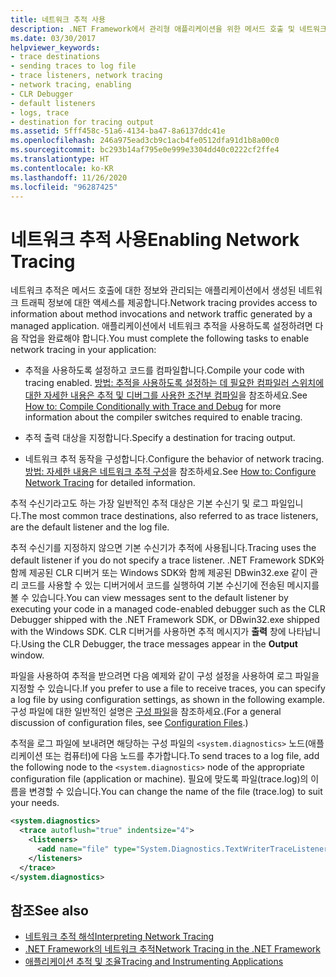 ```yaml
---
title: 네트워크 추적 사용
description: .NET Framework에서 관리형 애플리케이션을 위한 메서드 호출 및 네트워크 트래픽에 대한 정보를 제공하는 네트워크 추적을 사용하는 방법에 대해 알아봅니다.
ms.date: 03/30/2017
helpviewer_keywords:
- trace destinations
- sending traces to log file
- trace listeners, network tracing
- network tracing, enabling
- CLR Debugger
- default listeners
- logs, trace
- destination for tracing output
ms.assetid: 5fff458c-51a6-4134-ba47-8a6137ddc41e
ms.openlocfilehash: 246a975ead3cb9c1acb4fe0512dfa91d1b8a00c0
ms.sourcegitcommit: bc293b14af795e0e999e3304dd40c0222cf2ffe4
ms.translationtype: HT
ms.contentlocale: ko-KR
ms.lasthandoff: 11/26/2020
ms.locfileid: "96287425"
---
```

# <a name="enabling-network-tracing"></a><span data-ttu-id="97124-103">네트워크 추적 사용</span><span class="sxs-lookup"><span data-stu-id="97124-103">Enabling Network Tracing</span></span>

<span data-ttu-id="97124-104">네트워크 추적은 메서드 호출에 대한 정보와 관리되는 애플리케이션에서 생성된 네트워크 트래픽 정보에 대한 액세스를 제공합니다.</span><span class="sxs-lookup"><span data-stu-id="97124-104">Network tracing provides access to information about method invocations and network traffic generated by a managed application.</span></span> <span data-ttu-id="97124-105">애플리케이션에서 네트워크 추적을 사용하도록 설정하려면 다음 작업을 완료해야 합니다.</span><span class="sxs-lookup"><span data-stu-id="97124-105">You must complete the following tasks to enable network tracing in your application:</span></span>  
  
- <span data-ttu-id="97124-106">추적을 사용하도록 설정하고 코드를 컴파일합니다.</span><span class="sxs-lookup"><span data-stu-id="97124-106">Compile your code with tracing enabled.</span></span> <span data-ttu-id="97124-107">[방법: 추적을 사용하도록 설정하는 데 필요한 컴파일러 스위치에 대한 자세한 내용은 추적 및 디버그를 사용한 조건부 컴파일](../debug-trace-profile/how-to-compile-conditionally-with-trace-and-debug.md)을 참조하세요.</span><span class="sxs-lookup"><span data-stu-id="97124-107">See [How to: Compile Conditionally with Trace and Debug](../debug-trace-profile/how-to-compile-conditionally-with-trace-and-debug.md) for more information about the compiler switches required to enable tracing.</span></span>  
  
- <span data-ttu-id="97124-108">추적 출력 대상을 지정합니다.</span><span class="sxs-lookup"><span data-stu-id="97124-108">Specify a destination for tracing output.</span></span>  
  
- <span data-ttu-id="97124-109">네트워크 추적 동작을 구성합니다.</span><span class="sxs-lookup"><span data-stu-id="97124-109">Configure the behavior of network tracing.</span></span> <span data-ttu-id="97124-110">[방법: 자세한 내용은 네트워크 추적 구성](how-to-configure-network-tracing.md)을 참조하세요.</span><span class="sxs-lookup"><span data-stu-id="97124-110">See [How to: Configure Network Tracing](how-to-configure-network-tracing.md) for detailed information.</span></span>  
  
 <span data-ttu-id="97124-111">추적 수신기라고도 하는 가장 일반적인 추적 대상은 기본 수신기 및 로그 파일입니다.</span><span class="sxs-lookup"><span data-stu-id="97124-111">The most common trace destinations, also referred to as trace listeners, are the default listener and the log file.</span></span>  
  
 <span data-ttu-id="97124-112">추적 수신기를 지정하지 않으면 기본 수신기가 추적에 사용됩니다.</span><span class="sxs-lookup"><span data-stu-id="97124-112">Tracing uses the default listener if you do not specify a trace listener.</span></span> <span data-ttu-id="97124-113">.NET Framework SDK와 함께 제공된 CLR 디버거 또는 Windows SDK와 함께 제공된 DBwin32.exe 같이 관리 코드를 사용할 수 있는 디버거에서 코드를 실행하여 기본 수신기에 전송된 메시지를 볼 수 있습니다.</span><span class="sxs-lookup"><span data-stu-id="97124-113">You can view messages sent to the default listener by executing your code in a managed code-enabled debugger such as the CLR Debugger shipped with the .NET Framework SDK, or DBwin32.exe shipped with the Windows SDK.</span></span> <span data-ttu-id="97124-114">CLR 디버거를 사용하면 추적 메시지가 **출력** 창에 나타납니다.</span><span class="sxs-lookup"><span data-stu-id="97124-114">Using the CLR Debugger, the trace messages appear in the **Output** window.</span></span>  
  
 <span data-ttu-id="97124-115">파일을 사용하여 추적을 받으려면 다음 예제와 같이 구성 설정을 사용하여 로그 파일을 지정할 수 있습니다.</span><span class="sxs-lookup"><span data-stu-id="97124-115">If you prefer to use a file to receive traces, you can specify a log file by using configuration settings, as shown in the following example.</span></span> <span data-ttu-id="97124-116">구성 파일에 대한 일반적인 설명은 [구성 파일](../configure-apps/index.md)을 참조하세요.</span><span class="sxs-lookup"><span data-stu-id="97124-116">(For a general discussion of configuration files, see [Configuration Files](../configure-apps/index.md).)</span></span>  
  
 <span data-ttu-id="97124-117">추적을 로그 파일에 보내려면 해당하는 구성 파일의 `<system.diagnostics>` 노드(애플리케이션 또는 컴퓨터)에 다음 노드를 추가합니다.</span><span class="sxs-lookup"><span data-stu-id="97124-117">To send traces to a log file, add the following node to the `<system.diagnostics>` node of the appropriate configuration file (application or machine).</span></span> <span data-ttu-id="97124-118">필요에 맞도록 파일(trace.log)의 이름을 변경할 수 있습니다.</span><span class="sxs-lookup"><span data-stu-id="97124-118">You can change the name of the file (trace.log) to suit your needs.</span></span>  
  
```xml  
<system.diagnostics>  
  <trace autoflush="true" indentsize="4">  
    <listeners>  
      <add name="file" type="System.Diagnostics.TextWriterTraceListener" initializeData="trace.log"/>  
    </listeners>
  </trace>  
</system.diagnostics>  
```  
  
## <a name="see-also"></a><span data-ttu-id="97124-119">참조</span><span class="sxs-lookup"><span data-stu-id="97124-119">See also</span></span>

- [<span data-ttu-id="97124-120">네트워크 추적 해석</span><span class="sxs-lookup"><span data-stu-id="97124-120">Interpreting Network Tracing</span></span>](interpreting-network-tracing.md)
- [<span data-ttu-id="97124-121">.NET Framework의 네트워크 추적</span><span class="sxs-lookup"><span data-stu-id="97124-121">Network Tracing in the .NET Framework</span></span>](network-tracing.md)
- [<span data-ttu-id="97124-122">애플리케이션 추적 및 조율</span><span class="sxs-lookup"><span data-stu-id="97124-122">Tracing and Instrumenting Applications</span></span>](../debug-trace-profile/tracing-and-instrumenting-applications.md)
